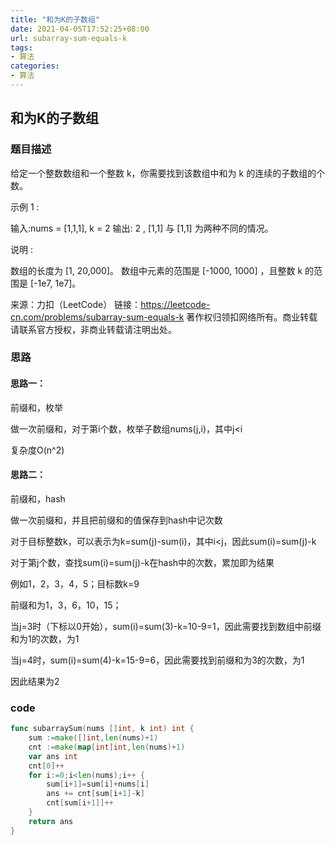 ```yaml
---
title: "和为K的子数组"
date: 2021-04-05T17:52:25+08:00
url: subarray-sum-equals-k
tags:
- 算法
categories: 
- 算法
---
```


## 和为K的子数组

### 题目描述

给定一个整数数组和一个整数 k，你需要找到该数组中和为 k 的连续的子数组的个数。

示例 1 :

输入:nums = [1,1,1], k = 2
输出: 2 , [1,1] 与 [1,1] 为两种不同的情况。

说明 :

数组的长度为 [1, 20,000]。
数组中元素的范围是 [-1000, 1000] ，且整数 k 的范围是 [-1e7, 1e7]。

来源：力扣（LeetCode）
链接：https://leetcode-cn.com/problems/subarray-sum-equals-k
著作权归领扣网络所有。商业转载请联系官方授权，非商业转载请注明出处。

### 思路

#### 思路一：

前缀和，枚举

做一次前缀和，对于第i个数，枚举子数组nums(j,i)，其中j<i

复杂度O(n^2)

#### 思路二：

前缀和，hash

做一次前缀和，并且把前缀和的值保存到hash中记次数

对于目标整数k，可以表示为k=sum(j)-sum(i)，其中i<j，因此sum(i)=sum(j)-k

对于第j个数，查找sum(i)=sum(j)-k在hash中的次数，累加即为结果

例如1，2，3，4，5；目标数k=9

前缀和为1，3，6，10，15；

当j=3时（下标以0开始），sum(i)=sum(3)-k=10-9=1，因此需要找到数组中前缀和为1的次数，为1

当j=4时，sum(i)=sum(4)-k=15-9=6，因此需要找到前缀和为3的次数，为1

因此结果为2

### code

```go
func subarraySum(nums []int, k int) int {
	sum :=make([]int,len(nums)+1)
	cnt :=make(map[int]int,len(nums)+1)
	var ans int
	cnt[0]++
	for i:=0;i<len(nums);i++ {
		sum[i+1]=sum[i]+nums[i]
		ans += cnt[sum[i+1]-k]
		cnt[sum[i+1]]++
	}
	return ans
}
```

